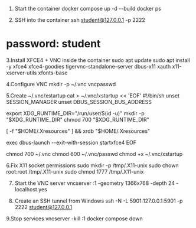 1. Start the container
docker compose up -d --build
docker ps

2. SSH into the container
ssh student@127.0.0.1 -p 2222
# password: student

3.Install XFCE4 + VNC inside the container
sudo apt update
sudo apt install -y xfce4 xfce4-goodies tigervnc-standalone-server dbus-x11 xauth x11-xserver-utils xfonts-base

4.Configure VNC
mkdir -p ~/.vnc
vncpasswd

5.Create ~/.vnc/xstartup
cat > ~/.vnc/xstartup << 'EOF'
#!/bin/sh
unset SESSION_MANAGER
unset DBUS_SESSION_BUS_ADDRESS

export XDG_RUNTIME_DIR="/run/user/$(id -u)"
mkdir -p "$XDG_RUNTIME_DIR"
chmod 700 "$XDG_RUNTIME_DIR"

[ -f "$HOME/.Xresources" ] && xrdb "$HOME/.Xresources"

exec dbus-launch --exit-with-session startxfce4
EOF

chmod 700 ~/.vnc
chmod 600 ~/.vnc/passwd
chmod +x ~/.vnc/xstartup

6.Fix X11 socket permissions
sudo mkdir -p /tmp/.X11-unix
sudo chown root:root /tmp/.X11-unix
sudo chmod 1777 /tmp/.X11-unix

7. Start the VNC server
vncserver :1 -geometry 1366x768 -depth 24 -localhost yes

8. Create an SSH tunnel from Windows
ssh -N -L 5901:127.0.0.1:5901 -p 2222 student@127.0.0.1

9.Stop services
vncserver -kill :1
docker compose down

